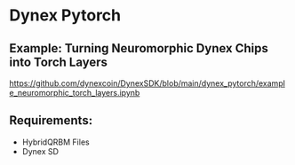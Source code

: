 # Dynex Pytorch

## Example: Turning Neuromorphic Dynex Chips into Torch Layers

https://github.com/dynexcoin/DynexSDK/blob/main/dynex_pytorch/example_neuromorphic_torch_layers.ipynb

## Requirements:

- HybridQRBM Files
- Dynex SD

